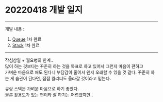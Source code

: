 # 20220418 개발 일지
***
개발 내용 :
1. [Queue](../data_structure/queue.md) 1차 완료
2. [Stack](../data_structure/stack.md) 1차 완료
***
작심삼일 + 월요병의 한계..  
많이 하는 것보다는 꾸준히 하는 것을 목표로 하고 있어서 그런지 마음이 편하고  
가벼운 마음으로 해도 된다니 부담감이 줄어서 왠지 오래할 수 있을 것 같다.
꾸준히 하는 게 습관이 된다면, 점점 퀄리티도 올라갈 것이라고 믿는다.


큐랑 스택은 가벼운 마음으로 하기 좋았다.  
물론 활용도가 있는 편이라 잘 하기는 어렵겠지만..